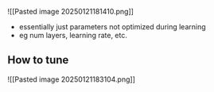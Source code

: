 ![[Pasted image 20250121181410.png]]
- essentially just parameters not optimized during learning
- eg num layers, learning rate, etc.
## How to tune
![[Pasted image 20250121183104.png]]

